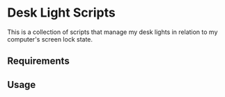 # Desk Light Scripts

This is a collection of scripts that manage my desk lights in relation to my computer's screen lock state.

## Requirements



## Usage

